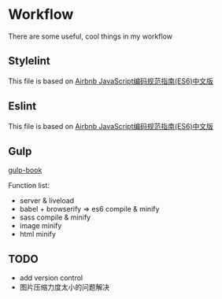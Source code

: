 # Workflow
There are some useful, cool things in my workflow

## Stylelint
This file is based on [Airbnb JavaScript编码规范指南(ES6)中文版](https://github.com/libertyAlone/airbnb-javascript-style-guide-cn)

## Eslint
This file is based on [Airbnb JavaScript编码规范指南(ES6)中文版](https://github.com/libertyAlone/airbnb-javascript-style-guide-cn)

## Gulp
[gulp-book](https://github.com/onface/gulp-book)

Function list:

* server & liveload
* babel + browserify => es6 compile & minify
* sass compile & minify
* image minify
* html minify

## TODO
* add version control
* 图片压缩力度太小的问题解决
